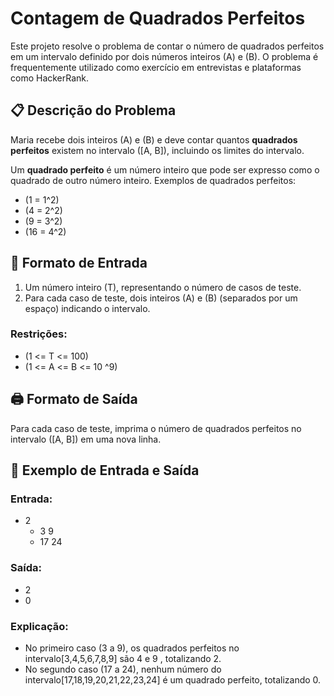 # Contagem de Quadrados Perfeitos

Este projeto resolve o problema de contar o número de quadrados perfeitos em um intervalo definido por dois números inteiros \(A\) e \(B\). O problema é frequentemente utilizado como exercício em entrevistas e plataformas como HackerRank.

## 📋 Descrição do Problema

Maria recebe dois inteiros \(A\) e \(B\) e deve contar quantos **quadrados perfeitos** existem no intervalo \([A, B]\), incluindo os limites do intervalo.

Um **quadrado perfeito** é um número inteiro que pode ser expresso como o quadrado de outro número inteiro. Exemplos de quadrados perfeitos:
- \(1 = 1^2\)
- \(4 = 2^2\)
- \(9 = 3^2\)
- \(16 = 4^2\)

## 🔢 Formato de Entrada

1. Um número inteiro \(T\), representando o número de casos de teste.
2. Para cada caso de teste, dois inteiros \(A\) e \(B\) (separados por um espaço) indicando o intervalo.

### Restrições:
- \(1 <= T <= 100\)
- \(1 <= A <= B <= 10 ^9)

## 🖨️ Formato de Saída

Para cada caso de teste, imprima o número de quadrados perfeitos no intervalo \([A, B]\) em uma nova linha.

## 🧮 Exemplo de Entrada e Saída

### Entrada:
- 2 
  - 3 9 
  - 17 24


### Saída:
- 2 
- 0

### Explicação:
- No primeiro caso (3  a 9), os quadrados perfeitos no intervalo[3,4,5,6,7,8,9] são 4 e 9 , totalizando 2.
- No segundo caso (17 a 24), nenhum número do intervalo[17,18,19,20,21,22,23,24] é um quadrado perfeito, totalizando 0.